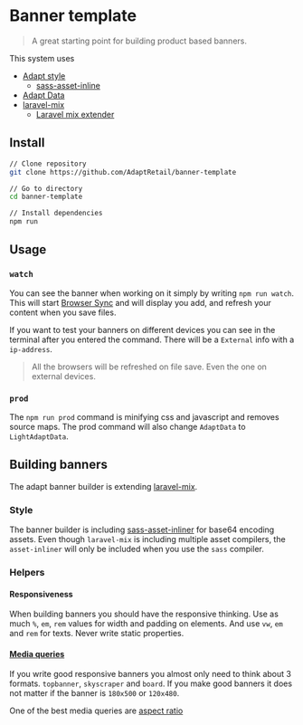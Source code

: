 # Banner template
> A great starting point for building product based banners.


This system uses
- [ Adapt style ](https://github.com/LasseHaslev/adapt-style)
    - [sass-asset-inline](https://github.com/LasseHaslev/sass-asset-inliner)
- [ Adapt Data ](https://github.com/LasseHaslev/adapt-data)
- [laravel-mix](https://github.com/JeffreyWay/laravel-mix)
    - [ Laravel mix extender ](https://github.com/LasseHaslev/adapt-mix-extender)

## Install

```bash
// Clone repository
git clone https://github.com/AdaptRetail/banner-template

// Go to directory
cd banner-template

// Install dependencies
npm run 
```

## Usage

### `watch`
You can see the banner when working on it simply by writing `npm run watch`.
This will start [Browser Sync](https://www.browsersync.io/) and will display you add, and refresh your content when you save files.

If you want to test your banners on different devices you can see in the terminal after you entered the command.
There will be a `External` info with a `ip-address`. 
> All the browsers will be refreshed on file save. Even the one on external devices.

### `prod`
The `npm run prod` command is minifying css and javascript and removes source maps.
The prod command will also change `AdaptData` to `LightAdaptData`.

## Building banners

The adapt banner builder is extending [laravel-mix](https://github.com/JeffreyWay/laravel-mix).

### Style

The banner builder is including [sass-asset-inliner](https://github.com/LasseHaslev/sass-asset-inliner) for base64 encoding assets.
Even though `laravel-mix` is including multiple asset compilers, the `asset-inliner` will only be included when you use the `sass` compiler.

### Helpers

#### Responsiveness
When building banners you should have the responsive thinking.
Use as much `%`, `em`, `rem` values for width and padding on elements.
And use `vw`, `em` and `rem` for texts. Never write static properties.

#### [ Media queries ](https://developer.mozilla.org/en-US/docs/Web/CSS/Media_Queries/Using_media_queries)

If you write good responsive banners you almost only need to think about 3 formats.
`topbanner`, `skyscraper` and `board`.
If you make good banners it does not matter if the banner is `180x500` or `120x480`.

One of the best media queries are [ aspect ratio ](https://developer.mozilla.org/en-US/docs/Web/CSS/Media_Queries/Using_media_queries#aspect-ratio)
